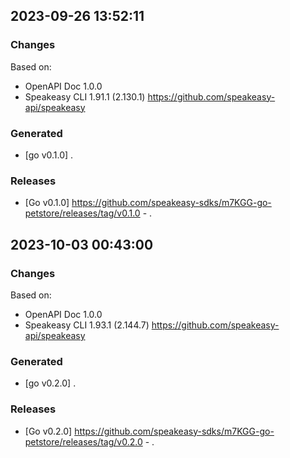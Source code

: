 

## 2023-09-26 13:52:11
### Changes
Based on:
- OpenAPI Doc 1.0.0 
- Speakeasy CLI 1.91.1 (2.130.1) https://github.com/speakeasy-api/speakeasy
### Generated
- [go v0.1.0] .
### Releases
- [Go v0.1.0] https://github.com/speakeasy-sdks/m7KGG-go-petstore/releases/tag/v0.1.0 - .

## 2023-10-03 00:43:00
### Changes
Based on:
- OpenAPI Doc 1.0.0 
- Speakeasy CLI 1.93.1 (2.144.7) https://github.com/speakeasy-api/speakeasy
### Generated
- [go v0.2.0] .
### Releases
- [Go v0.2.0] https://github.com/speakeasy-sdks/m7KGG-go-petstore/releases/tag/v0.2.0 - .